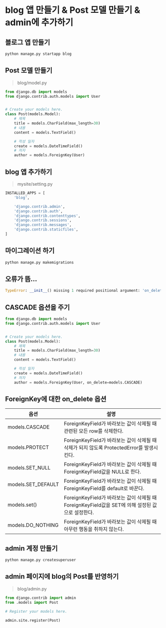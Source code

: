 # blog 앱 만들기 & Post 모델 만들기 & admin에 추가하기

## 블로그 앱 만들기

```python
python manage.py startapp blog
```

## Post 모델 만들기

> blog/model.py

```python
from django.db import models
from django.contrib.auth.models import User


# Create your models here.
class Post(models.Model):
    # 제목
    title = models.CharField(max_length=30)
    # 내용
    content = models.TextField()

    # 작성 일자
    create = models.DateTimeField()
    # 저자
    author = models.ForeignKey(User)
```

## blog 앱 추가하기

> mysite/setting.py

```python
INSTALLED_APPS = [
    'blog',

    'django.contrib.admin',
    'django.contrib.auth',
    'django.contrib.contenttypes',
    'django.contrib.sessions',
    'django.contrib.messages',
    'django.contrib.staticfiles',
]
```

## 마이그레이션 하기

```python
python manage.py makemigrations
```

## 오류가 뜸...

```python
TypeError: __init__() missing 1 required positional argument: 'on_delete'
```

## CASCADE 옵션을 주기

```python
from django.db import models
from django.contrib.auth.models import User


# Create your models here.
class Post(models.Model):
    # 제목
    title = models.CharField(max_length=30)
    # 내용
    content = models.TextField()

    # 작성 일자
    create = models.DateTimeField()
    # 저자
    author = models.ForeignKey(User, on_delete=models.CASCADE)
```

## ForeignKey에 대한 on_delete 옵션

| 옵션               | 설명                                                                                             |
| ------------------ | ------------------------------------------------------------------------------------------------ |
| models.CASCADE     | ForeignKeyField가 바라보는 값이 삭제될 때 관련된 모든 row를 삭제한다.                            |
| models.PROTECT     | ForeignKeyField가 바라보는 값이 삭제될 때 삭제가 되지 않도록 ProtectedError를 발생시킨다.        |
| models.SET_NULL    | ForeignKeyField가 바라보는 값이 삭제될 때 ForeignKeyField값을 NULL로 한다.                       |
| models.SET_DEFAULT | ForeignKeyField가 바라보는 값이 삭제될 때 ForeignKeyField를 default로 바꾼다.                    |
| models.set()       | ForeignKeyField가 바라보는 값이 삭제될 때 ForeignKeyField값을 SET에 의해 설정된 값으로 설정한다. |
| models.DO_NOTHING  | ForeignKeyField가 바라보는 값이 삭제될 때 아무런 행동을 취하지 않는다.                           |

## admin 계정 만들기

```python
python manage.py createsuperuser
```

## admin 페이지에 blog의 Post를 반영하기

> blog/admin.py

```python
from django.contrib import admin
from .models import Post

# Register your models here.

admin.site.register(Post)
```
